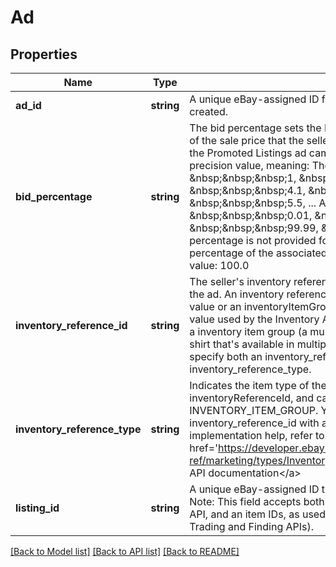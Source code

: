 # Ad

## Properties
Name | Type | Description | Notes
------------ | ------------- | ------------- | -------------
**ad_id** | **string** | A unique eBay-assigned ID for the ad that is generated when the ad is created. | [optional] 
**bid_percentage** | **string** | The bid percentage sets the Promoted Listings fee to the percentage of the sale price that the seller is assessed when the listing sells via the Promoted Listings ad campaign. bid percentage is a single precision value, meaning: The following values are valid: &amp;nbsp;&amp;nbsp;&amp;nbsp;1, &amp;nbsp;&amp;nbsp;&amp;nbsp;1.0, &amp;nbsp;&amp;nbsp;&amp;nbsp;4.1, &amp;nbsp;&amp;nbsp;&amp;nbsp;5.0, &amp;nbsp;&amp;nbsp;&amp;nbsp;5.5, ... And these values are not valid: &amp;nbsp;&amp;nbsp;&amp;nbsp;0.01, &amp;nbsp;&amp;nbsp;&amp;nbsp;10.75, &amp;nbsp;&amp;nbsp;&amp;nbsp;99.99, &amp;nbsp;&amp;nbsp;&amp;nbsp;and so on. If a bid percentage is not provided for an ad, eBay uses the default bid percentage of the associated campaign.Minimum value: 1.0 Maximum value: 100.0 | [optional] 
**inventory_reference_id** | **string** | The seller&#39;s inventory reference ID for a listing that&#39;s associated with the ad. An inventory reference ID can be either a seller-defined SKU value or an inventoryItemGroupKey. An inventoryItemGroupKey is a value used by the Inventory API to indicate a listing that&#39;s the parent of a inventory item group (a multi-variation listing, such as a listing for shirt that&#39;s available in multiple sizes and colors). You must always specify both an inventory_reference_id and an inventory_reference_type. | [optional] 
**inventory_reference_type** | **string** | Indicates the item type of the listing referenced by inventoryReferenceId, and can be either INVENTORY_ITEM or INVENTORY_ITEM_GROUP. You must always pair an inventory_reference_id with and inventory_reference_type. For implementation help, refer to &lt;a href&#x3D;&#39;https://developer.ebay.com/devzone/rest/api-ref/marketing/types/InventoryReferenceTypeEnum.html&#39;&gt;eBay API documentation&lt;/a&gt; | [optional] 
**listing_id** | **string** | A unique eBay-assigned ID that is generated when a listing is created. Note: This field accepts both listing IDs, as generated by the Inventory API, and an item IDs, as used in the eBay Traditional API set (e.g., the Trading and Finding APIs). | [optional] 

[[Back to Model list]](../README.md#documentation-for-models) [[Back to API list]](../README.md#documentation-for-api-endpoints) [[Back to README]](../README.md)


